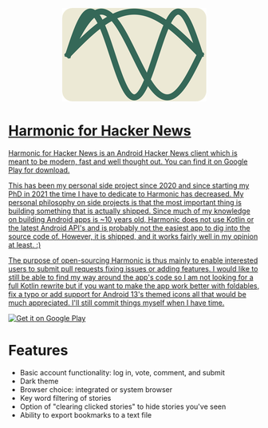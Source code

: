 <a href="https://github.com/SimonHalvdansson/Harmonic-HN#readme">
<p align="center"> <img src="harmonic-25-percent.png" alt="Harmonic for Hacker News" /> </p>

# Harmonic for Hacker News

Harmonic for Hacker News is an Android Hacker News client which is meant to be modern, fast and well thought out. You can find it on Google Play for download.

This has been my personal side project since 2020 and since starting my PhD in 2021 the time I have to dedicate to Harmonic has decreased. My personal philosophy on side projects is that the most important thing is building something that is actually shipped. Since much of my knowledge on building Android apps is ~10 years old, Harmonic does not use Kotlin or the latest Android API's and is probably not the easiest app to dig into the source code of. However, it is shipped, and it works fairly well in my opinion at least. :)

The purpose of open-sourcing Harmonic is thus mainly to enable interested users to submit pull requests fixing issues or adding features. I would like to still be able to find my way around the app's code so I am not looking for a full Kotlin rewrite but if you want to make the app work better with foldables, fix a typo or add support for Android 13's themed icons all that would be much appreciated. I'll still commit things myself when I have time.

<a href="https://play.google.com/store/apps/details?id=com.simon.harmonichackernews">
<img src="https://play.google.com/intl/en_us/badges/images/generic/en_badge_web_generic.png" alt="Get it on Google Play" height="80">
</a>

# Features

* Basic account functionality: log in, vote, comment, and submit
* Dark theme
* Browser choice: integrated or system browser
* Key word filtering of stories
* Option of "clearing clicked stories" to hide stories you've seen
* Ability to export bookmarks to a text file
